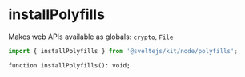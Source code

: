 # installPolyfills

Makes web APIs available as globals: `crypto`, `File`

```js
import { installPolyfills } from '@sveltejs/kit/node/polyfills';
```

```dts
function installPolyfills(): void;
```
